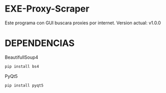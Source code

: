 # EXE-Proxy-Scraper
Este programa con GUI buscara proxies por internet. 
Version actual: v1.0.0

# DEPENDENCIAS

BeautifullSoup4
```python
pip install bs4
```
PyQt5
```python
pip install pyqt5
```

